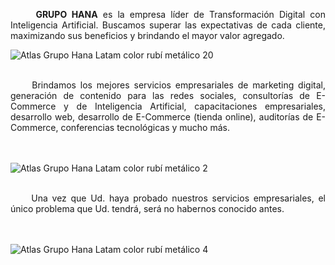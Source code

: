 <p align="justify">&nbsp;&nbsp;&nbsp;&nbsp;&nbsp;<b>GRUPO HANA</b> es la empresa líder de Transformación Digital con Inteligencia Artificial. Buscamos superar las expectativas de cada cliente, maximizando sus beneficios y brindando el mayor valor agregado.<br></p>

![Atlas Grupo Hana Latam color rubí metálico 20](https://github.com/user-attachments/assets/73830f93-efcd-4466-9746-8f7342820dbe)
<br><br><p align="justify">&nbsp;&nbsp;&nbsp;&nbsp;&nbsp;Brindamos los mejores servicios empresariales de marketing digital, generación de contenido para las redes sociales, consultorías de E-Commerce y de Inteligencia Artificial, capacitaciones empresariales, desarrollo web, desarrollo de E-Commerce (tienda online), auditorías de E-Commerce, conferencias tecnológicas y mucho más.</p><br><br> 
![Atlas Grupo Hana Latam color rubí metálico 2](https://github.com/user-attachments/assets/c488332d-3641-4113-a39e-72c44ea981dd)
<br><br><p align="justify">&nbsp;&nbsp;&nbsp;&nbsp;&nbsp;Una vez que Ud. haya probado nuestros servicios empresariales, el único problema que Ud. tendrá, será no habernos conocido antes.</p><br><br>
![Atlas Grupo Hana Latam color rubí metálico 4](https://github.com/user-attachments/assets/19addc50-517a-4aaa-8623-2993adcbebe7)



